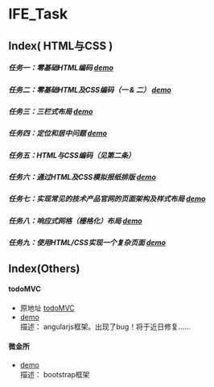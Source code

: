 ﻿# IFE_Task
## Index( HTML与CSS )

##### 任务一：零基础HTML编码 [demo](https://jarineee.github.io/IFE_Task/01/)
##### 任务二：零基础HTML及CSS编码（一 & 二）  [demo](https://jarineee.github.io/IFE_Task/02&5/)
##### 任务三：三栏式布局  [demo](https://jarineee.github.io/IFE_Task/03/)
##### 任务四：定位和居中问题  [demo](https://jarineee.github.io/IFE_Task/04/)
##### 任务五：HTML与CSS编码（见第二条）
##### 任务六：通过HTML及CSS模拟报纸排版 [demo](https://jarineee.github.io/IFE_Task/06/)
##### 任务七：实现常见的技术产品官网的页面架构及样式布局 [demo](https://jarineee.github.io/IFE_Task/07/)
##### 任务八：响应式网格（栅格化）布局  [demo](https://jarineee.github.io/IFE_Task/08/)
##### 任务九：使用HTML/CSS实现一个复杂页面  [demo](https://jarineee.github.io/IFE_Task/09/)

## Index(Others)

#### todoMVC
- 原地址 [todoMVC](https://github.com/tastejs/todomvc-app-template)
- [demo](https://jarineee.github.io/IFE_Task/Others/todoMVC/inAngularJS/dist)  <br/> 描述： angularjs框架。出现了bug！将于近日修复……

#### 微金所
- [demo](https://jarineee.github.io/IFE_Task/Others/WJS/dist/)<br/>描述： bootstrap框架